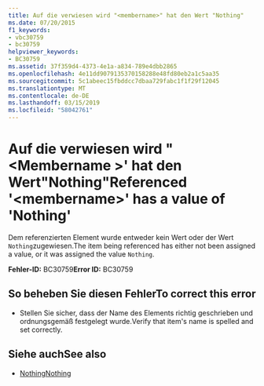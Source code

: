 ```yaml
---
title: Auf die verwiesen wird "<membername>" hat den Wert "Nothing"
ms.date: 07/20/2015
f1_keywords:
- vbc30759
- bc30759
helpviewer_keywords:
- BC30759
ms.assetid: 37f359d4-4373-4e1a-a834-789e4dbb2865
ms.openlocfilehash: 4e11dd9079135370158288e48fd80eb2a1c5aa35
ms.sourcegitcommit: 5c1abeec15fbddcc7dbaa729fabc1f1f29f12045
ms.translationtype: MT
ms.contentlocale: de-DE
ms.lasthandoff: 03/15/2019
ms.locfileid: "58042761"
---
```

# <a name="referenced-membername-has-a-value-of-nothing"></a><span data-ttu-id="0aab9-102">Auf die verwiesen wird "\<Membername >' hat den Wert"Nothing"</span><span class="sxs-lookup"><span data-stu-id="0aab9-102">Referenced '\<membername>' has a value of 'Nothing'</span></span>
<span data-ttu-id="0aab9-103">Dem referenzierten Element wurde entweder kein Wert oder der Wert `Nothing`zugewiesen.</span><span class="sxs-lookup"><span data-stu-id="0aab9-103">The item being referenced has either not been assigned a value, or it was assigned the value `Nothing`.</span></span>  
  
 <span data-ttu-id="0aab9-104">**Fehler-ID:** BC30759</span><span class="sxs-lookup"><span data-stu-id="0aab9-104">**Error ID:** BC30759</span></span>  
  
## <a name="to-correct-this-error"></a><span data-ttu-id="0aab9-105">So beheben Sie diesen Fehler</span><span class="sxs-lookup"><span data-stu-id="0aab9-105">To correct this error</span></span>  
  
-   <span data-ttu-id="0aab9-106">Stellen Sie sicher, dass der Name des Elements richtig geschrieben und ordnungsgemäß festgelegt wurde.</span><span class="sxs-lookup"><span data-stu-id="0aab9-106">Verify that item's name is spelled and set correctly.</span></span>  
  
## <a name="see-also"></a><span data-ttu-id="0aab9-107">Siehe auch</span><span class="sxs-lookup"><span data-stu-id="0aab9-107">See also</span></span>

- [<span data-ttu-id="0aab9-108">Nothing</span><span class="sxs-lookup"><span data-stu-id="0aab9-108">Nothing</span></span>](../../visual-basic/language-reference/nothing.md)
